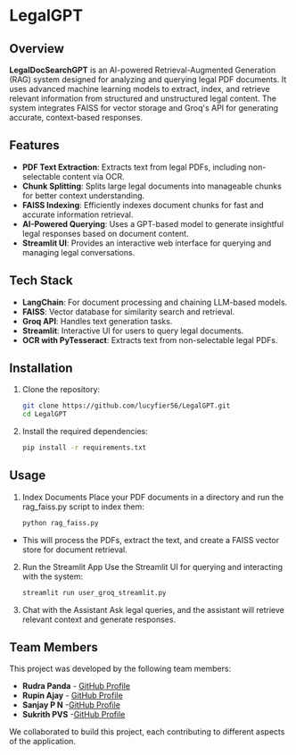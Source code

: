# LegalGPT

## Overview

**LegalDocSearchGPT** is an AI-powered Retrieval-Augmented Generation (RAG) system designed for analyzing and querying legal PDF documents. It uses advanced machine learning models to extract, index, and retrieve relevant information from structured and unstructured legal content. The system integrates FAISS for vector storage and Groq's API for generating accurate, context-based responses.

## Features

- **PDF Text Extraction**: Extracts text from legal PDFs, including non-selectable content via OCR.
- **Chunk Splitting**: Splits large legal documents into manageable chunks for better context understanding.
- **FAISS Indexing**: Efficiently indexes document chunks for fast and accurate information retrieval.
- **AI-Powered Querying**: Uses a GPT-based model to generate insightful legal responses based on document content.
- **Streamlit UI**: Provides an interactive web interface for querying and managing legal conversations.

## Tech Stack

- **LangChain**: For document processing and chaining LLM-based models.
- **FAISS**: Vector database for similarity search and retrieval.
- **Groq API**: Handles text generation tasks.
- **Streamlit**: Interactive UI for users to query legal documents.
- **OCR with PyTesseract**: Extracts text from non-selectable legal PDFs.

## Installation

1. Clone the repository:
   ```bash
   git clone https://github.com/lucyfier56/LegalGPT.git
   cd LegalGPT

2. Install the required dependencies:

   ```bash
   pip install -r requirements.txt

## Usage
1. Index Documents
   Place your PDF documents in a directory and run the rag_faiss.py script to index them:

      ```bash
     python rag_faiss.py
  - This will process the PDFs, extract the text, and create a FAISS vector store for document retrieval.

2. Run the Streamlit App
   Use the Streamlit UI for querying and interacting with the system:

   ```bash
   streamlit run user_groq_streamlit.py
   
3. Chat with the Assistant
Ask legal queries, and the assistant will retrieve relevant context and generate responses.

## Team Members

This project was developed by the following team members:

- **Rudra Panda** - [GitHub Profile](https://github.com/lucyfier56)
- **Rupin Ajay** - [GitHub Profile](https://github.com/rupinajay)
- **Sanjay P N** -[GitHub Profile](https://github.com/sanjayperam04)
- **Sukrith PVS** -[GitHub Profile](https://github.com/sukrithpvs)

We collaborated to build this project, each contributing to different aspects of the application.
